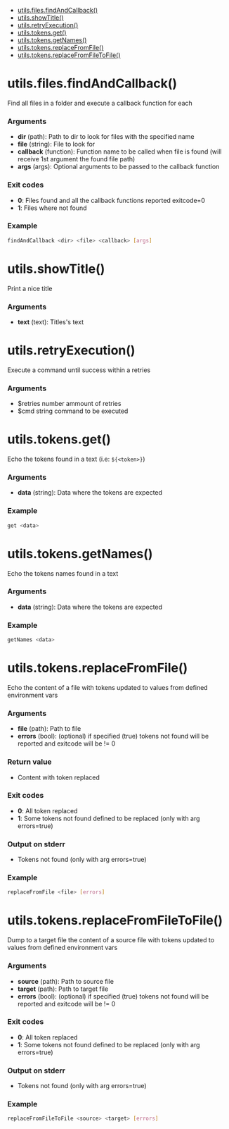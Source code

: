 * [utils.files.findAndCallback()](#utilsfilesfindandcallback)
* [utils.showTitle()](#utilsshowtitle)
* [utils.retryExecution()](#utilsretryexecution)
* [utils.tokens.get()](#utilstokensget)
* [utils.tokens.getNames()](#utilstokensgetnames)
* [utils.tokens.replaceFromFile()](#utilstokensreplacefromfile)
* [utils.tokens.replaceFromFileToFile()](#utilstokensreplacefromfiletofile)






# utils.files.findAndCallback()

Find all files in a folder and execute a callback function for each

### Arguments

* **dir** (path): Path to dir to look for files with the specified name
* **file** (string): File to look for
* **callback** (function): Function name to be called when file is found (will receive 1st argument the found file path)
* **args** (args): Optional arguments to be passed to the callback function

### Exit codes

* **0**: Files found and all the callback functions reported exitcode=0
* **1**: Files where not found

### Example

```bash
findAndCallback <dir> <file> <callback> [args]
```




# utils.showTitle()

Print a nice title

### Arguments

* **text** (text): Titles's text

# utils.retryExecution()

Execute a command until success within a retries

### Arguments

* $retries number ammount of retries
* $cmd string command to be executed




# utils.tokens.get()

Echo the tokens found in a text (i.e: `${<token>}`)

### Arguments

* **data** (string): Data where the tokens are expected

### Example

```bash
get <data>
```

# utils.tokens.getNames()

Echo the tokens names found in a text

### Arguments

* **data** (string): Data where the tokens are expected

### Example

```bash
getNames <data>
```

# utils.tokens.replaceFromFile()

Echo the content of a file with tokens updated to values from defined environment vars

### Arguments

* **file** (path): Path to file
* **errors** (bool): (optional) if specified (true) tokens not found will be reported and exitcode will be != 0

### Return value

* Content with token replaced

### Exit codes

* **0**: All token replaced
* **1**: Some tokens not found defined to be replaced (only with arg errors=true)

### Output on stderr

* Tokens not found (only with arg errors=true)

### Example

```bash
replaceFromFile <file> [errors]
```

# utils.tokens.replaceFromFileToFile()

Dump to a target file the content of a source file with tokens updated to values from defined environment vars

### Arguments

* **source** (path): Path to source file
* **target** (path): Path to target file
* **errors** (bool): (optional) if specified (true) tokens not found will be reported and exitcode will be != 0

### Exit codes

* **0**: All token replaced
* **1**: Some tokens not found defined to be replaced (only with arg errors=true)

### Output on stderr

* Tokens not found (only with arg errors=true)

### Example

```bash
replaceFromFileToFile <source> <target> [errors]
```

